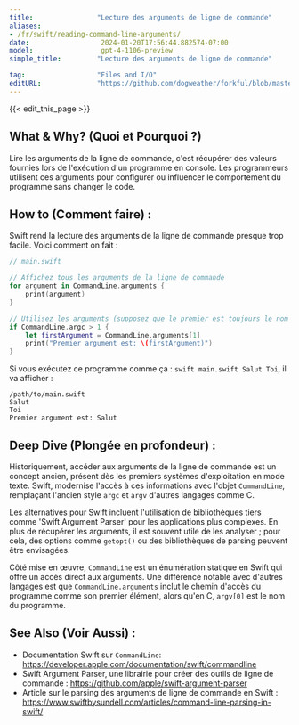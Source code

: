 ```yaml
---
title:                "Lecture des arguments de ligne de commande"
aliases:
- /fr/swift/reading-command-line-arguments/
date:                  2024-01-20T17:56:44.882574-07:00
model:                 gpt-4-1106-preview
simple_title:         "Lecture des arguments de ligne de commande"

tag:                  "Files and I/O"
editURL:              "https://github.com/dogweather/forkful/blob/master/content/fr/swift/reading-command-line-arguments.md"
---
```


{{< edit_this_page >}}

## What & Why? (Quoi et Pourquoi ?)
Lire les arguments de la ligne de commande, c'est récupérer des valeurs fournies lors de l'exécution d'un programme en console. Les programmeurs utilisent ces arguments pour configurer ou influencer le comportement du programme sans changer le code.

## How to (Comment faire) :
Swift rend la lecture des arguments de la ligne de commande presque trop facile. Voici comment on fait :

```Swift
// main.swift

// Affichez tous les arguments de la ligne de commande
for argument in CommandLine.arguments {
    print(argument)
}

// Utilisez les arguments (supposez que le premier est toujours le nom du programme)
if CommandLine.argc > 1 {
    let firstArgument = CommandLine.arguments[1]
    print("Premier argument est: \(firstArgument)")
}
```

Si vous exécutez ce programme comme ça : `swift main.swift Salut Toi`,
il va afficher :

```
/path/to/main.swift
Salut
Toi
Premier argument est: Salut
```

## Deep Dive (Plongée en profondeur) :
Historiquement, accéder aux arguments de la ligne de commande est un concept ancien, présent dès les premiers systèmes d'exploitation en mode texte. Swift, modernise l'accès à ces informations avec l'objet `CommandLine`, remplaçant l'ancien style `argc` et `argv` d'autres langages comme C.

Les alternatives pour Swift incluent l'utilisation de bibliothèques tiers comme 'Swift Argument Parser' pour les applications plus complexes. En plus de récupérer les arguments, il est souvent utile de les analyser ; pour cela, des options comme `getopt()` ou des bibliothèques de parsing peuvent être envisagées.

Côté mise en œuvre, `CommandLine` est un énumération statique en Swift qui offre un accès direct aux arguments. Une différence notable avec d'autres langages est que `CommandLine.arguments` inclut le chemin d'accès du programme comme son premier élément, alors qu'en C, `argv[0]` est le nom du programme.

## See Also (Voir Aussi) :
- Documentation Swift sur `CommandLine`: https://developer.apple.com/documentation/swift/commandline
- Swift Argument Parser, une librairie pour créer des outils de ligne de commande : https://github.com/apple/swift-argument-parser
- Article sur le parsing des arguments de ligne de commande en Swift : https://www.swiftbysundell.com/articles/command-line-parsing-in-swift/
